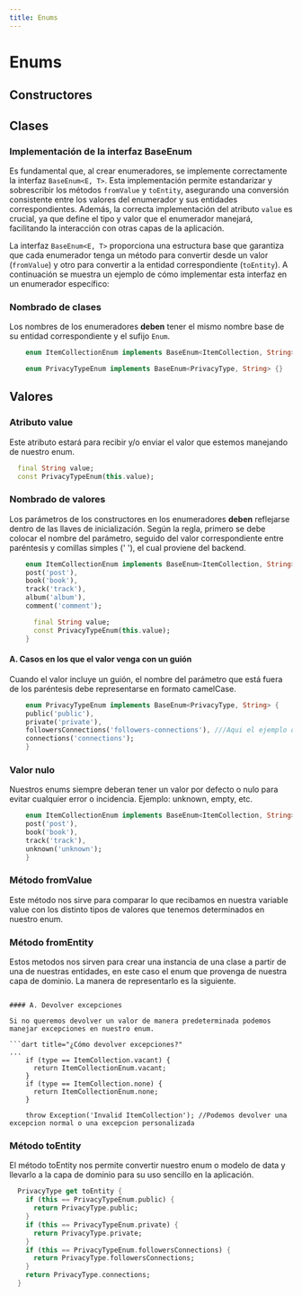 ```yaml
---
title: Enums
---
```


# Enums

## Constructores

## Clases

### Implementación de la interfaz BaseEnum

Es fundamental que, al crear enumeradores, se implemente correctamente la interfaz `BaseEnum<E, T>`. Esta implementación permite estandarizar y sobrescribir los métodos `fromValue` y `toEntity`, asegurando una conversión consistente entre los valores del enumerador y sus entidades correspondientes. Además, la correcta implementación del atributo `value` es crucial, ya que define el tipo y valor que el enumerador manejará, facilitando la interacción con otras capas de la aplicación.

La interfaz `BaseEnum<E, T>` proporciona una estructura base que garantiza que cada enumerador tenga un método para convertir desde un valor (`fromValue`) y otro para convertir a la entidad correspondiente (`toEntity`). A continuación se muestra un ejemplo de cómo implementar esta interfaz en un enumerador específico:

### Nombrado de clases

Los nombres de los enumeradores **deben** tener el mismo nombre base de su entidad correspondiente y el sufijo `Enum`.

```dart title="Regla de nombrado de clases"
    enum ItemCollectionEnum implements BaseEnum<ItemCollection, String> {}

    enum PrivacyTypeEnum implements BaseEnum<PrivacyType, String> {}
```

## Valores

### Atributo value

Este atributo estará para recibir y/o enviar el valor que estemos manejando de nuestro enum.

```dart title="Atributo value"
  final String value;
  const PrivacyTypeEnum(this.value);
```

### Nombrado de valores

Los parámetros de los constructores en los enumeradores **deben** reflejarse dentro de las llaves de inicialización. Según la regla, primero se debe colocar el nombre del parámetro, seguido del valor correspondiente entre paréntesis y comillas simples (' '), el cual proviene del backend.

```dart title="Nombrado de valores"
    enum ItemCollectionEnum implements BaseEnum<ItemCollection, String> {
    post('post'),
    book('book'),
    track('track'),
    album('album'),
    comment('comment');

      final String value;
      const PrivacyTypeEnum(this.value);
    }

```

#### A. Casos en los que el valor venga con un guión

Cuando el valor incluye un guión, el nombre del parámetro que está fuera de los paréntesis debe representarse en formato camelCase.

```dart title="Valores con guión"
    enum PrivacyTypeEnum implements BaseEnum<PrivacyType, String> {
    public('public'),
    private('private'),
    followersConnections('followers-connections'), ///Aqui el ejemplo del camelCase
    connections('connections');
    }
```

### Valor nulo

Nuestros enums siempre deberan tener un valor por defecto o nulo para evitar cualquier error o incidencia. Ejemplo: unknown, empty, etc.

```dart title="Valor nulo"
    enum ItemCollectionEnum implements BaseEnum<ItemCollection, String> {
    post('post'),
    book('book'),
    track('track'),
    unknown('unknown');
    }
```

### Método fromValue

Este método nos sirve para comparar lo que recibamos en nuestra variable value con los distinto tipos de valores que tenemos determinados en nuestro enum.

### Método fromEntity

Estos metodos nos sirven para crear una instancia de una clase a partir de una de nuestras entidades, en este caso el enum que provenga de nuestra capa de dominio. La manera de representarlo es la siguiente.

````

#### A. Devolver excepciones

Si no queremos devolver un valor de manera predeterminada podemos manejar excepciones en nuestro enum.

```dart title="¿Cómo devolver excepciones?"
...
    if (type == ItemCollection.vacant) {
      return ItemCollectionEnum.vacant;
    }
    if (type == ItemCollection.none) {
      return ItemCollectionEnum.none;
    }

    throw Exception('Invalid ItemCollection'); //Podemos devolver una excepcion normal o una excepcion personalizada

````

### Método toEntity

El método toEntity nos permite convertir nuestro enum o modelo de data y llevarlo a la capa de dominio para su uso sencillo en la aplicación.

```dart title="toEntity"
  PrivacyType get toEntity {
    if (this == PrivacyTypeEnum.public) {
      return PrivacyType.public;
    }
    if (this == PrivacyTypeEnum.private) {
      return PrivacyType.private;
    }
    if (this == PrivacyTypeEnum.followersConnections) {
      return PrivacyType.followersConnections;
    }
    return PrivacyType.connections;
  }
```

